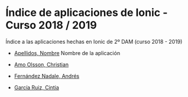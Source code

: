# Índice de aplicaciones de Ionic - Curso 2018 / 2019

Índice a las aplicaciones hechas en Ionic de 2º DAM (curso 2018 - 2019)

* [Apellidos, Nombre](#) Nombre de la aplicación

* [Amo Olsson, Christian](https://github.com/christianraulamo/ionic-Receta)

* [Fernández Nadale, Andrés](https://github.com/andresfernandeznad/ionic-Proyecto)

* [García Ruiz, Cintia](https://github.com/cyntigr/Aplicacion-ionic-mi-cuisine.git)


